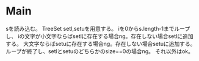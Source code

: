 # Main
sを読み込む。
TreeSet<Integer> setl,setuを用意する。
iを0からs.length-1までループし、
iの文字が小文字ならばsetlに存在する場合ng。存在しない場合setlに追加する。
大文字ならばsetuに存在する場合ng。存在しない場合setuに追加する。
ループが終了し、setlとsetuのどちらかのsize==0の場合ng。
それ以外はok。
